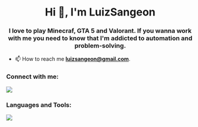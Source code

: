 <h1 align="center">Hi 👋, I'm LuizSangeon</h1>
<h3 align="center">I love to play Minecraf, GTA 5 and Valorant. If you wanna work with me you need to know that I'm addicted to automation and problem-solving.</h3>

- 📫 How to reach me **luizsangeon@gmail.com**.

<h3 align="left">Connect with me:</h3>
<p align="left">
  <a href="https://instagram.com/luizsangeon"><img src="https://skillicons.dev/icons?i=instagram" style="margin: 0; padding: 0;"></a>
</p>

<h3 align="left">Languages and Tools:</h3>

<p align="left"> <a href="https://github.com/luizsangeon"><img src="https://skillicons.dev/icons?i=linux,kali,windows,sqlite,mysql,powershell"> </a> 
